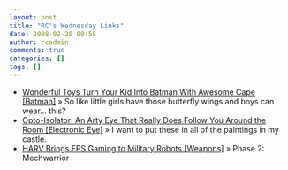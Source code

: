 ```yaml
---
layout: post
title: "RC's Wednesday Links"
date: 2008-02-20 00:58
author: rcadmin
comments: true
categories: []
tags: []
---
```

<ul>
<li><a href="http://feeds.gawker.com/~r/gizmodo/full/~3/236166642/wonderful-toys-turn-your-kid-into-batman-with-awesome-cape" title="Wonderful Toys Turn Your Kid Into Batman With Awesome Cape [Batman]">Wonderful Toys Turn Your Kid Into Batman With Awesome Cape [Batman]</a> &raquo; So like little girls have those butterfly wings and boys can wear... this?</li>
<li><a href="http://feeds.gawker.com/~r/gizmodo/full/~3/234417098/opto+isolator-an-arty-eye-that-really-does-follow-you-around-the-room" title="Opto-Isolator: An Arty Eye That Really Does Follow You Around the Room [Electronic Eye]">Opto-Isolator: An Arty Eye That Really Does Follow You Around the Room [Electronic Eye]</a> &raquo; I want to put these in all of the paintings in my castle.</li>
<li><a href="http://feeds.gawker.com/~r/gizmodo/full/~3/234390471/harv-brings-fps-gaming-to-military-robots" title="HARV Brings FPS Gaming to Military Robots [Weapons]">HARV Brings FPS Gaming to Military Robots [Weapons]</a> &raquo; Phase 2: Mechwarrior</li>
</ul>

